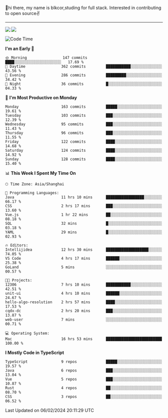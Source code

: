 👋hi there, my name is blkcor,studing for full stack.
Interested in contributing to open source✌️

<hr/>

![](https://github-readme-stats.vercel.app/api?username=blkcor)
<a href="https://github.com/blkcor/github-readme-stats">
    <img align="left" src="https://github-readme-stats.vercel.app/api/top-langs/?username=blkcor&hide=jupyter%20notebook,shaderlab,tex,c%23&langs_count=9" />
</a>


<!--START_SECTION:waka-->
![Code Time](http://img.shields.io/badge/Code%20Time-900%20hrs%206%20mins-blue)

**I'm an Early 🐤** 

```text
🌞 Morning                147 commits         ████░░░░░░░░░░░░░░░░░░░░░   17.69 % 
🌆 Daytime                362 commits         ███████████░░░░░░░░░░░░░░   43.56 % 
🌃 Evening                286 commits         █████████░░░░░░░░░░░░░░░░   34.42 % 
🌙 Night                  36 commits          █░░░░░░░░░░░░░░░░░░░░░░░░   04.33 % 
```
📅 **I'm Most Productive on Monday** 

```text
Monday                   163 commits         █████░░░░░░░░░░░░░░░░░░░░   19.61 % 
Tuesday                  103 commits         ███░░░░░░░░░░░░░░░░░░░░░░   12.39 % 
Wednesday                95 commits          ███░░░░░░░░░░░░░░░░░░░░░░   11.43 % 
Thursday                 96 commits          ███░░░░░░░░░░░░░░░░░░░░░░   11.55 % 
Friday                   122 commits         ████░░░░░░░░░░░░░░░░░░░░░   14.68 % 
Saturday                 124 commits         ████░░░░░░░░░░░░░░░░░░░░░   14.92 % 
Sunday                   128 commits         ████░░░░░░░░░░░░░░░░░░░░░   15.40 % 
```


📊 **This Week I Spent My Time On** 

```text
🕑︎ Time Zone: Asia/Shanghai

💬 Programming Languages: 
Java                     11 hrs 10 mins      █████████████████░░░░░░░░   66.17 % 
CSS                      2 hrs 17 mins       ███░░░░░░░░░░░░░░░░░░░░░░   13.60 % 
Vue.js                   1 hr 22 mins        ██░░░░░░░░░░░░░░░░░░░░░░░   08.18 % 
SQL                      32 mins             █░░░░░░░░░░░░░░░░░░░░░░░░   03.18 % 
YAML                     29 mins             █░░░░░░░░░░░░░░░░░░░░░░░░   02.93 % 

🔥 Editors: 
Intellijidea             12 hrs 30 mins      ███████████████████░░░░░░   74.05 % 
VS Code                  4 hrs 17 mins       ██████░░░░░░░░░░░░░░░░░░░   25.38 % 
GoLand                   5 mins              ░░░░░░░░░░░░░░░░░░░░░░░░░   00.57 % 

🐱‍💻 Projects: 
12306                    7 hrs 10 mins       ███████████░░░░░░░░░░░░░░   42.51 % 
unit-ui                  4 hrs 10 mins       ██████░░░░░░░░░░░░░░░░░░░   24.67 % 
hello-algo-resolution    2 hrs 57 mins       ████░░░░░░░░░░░░░░░░░░░░░   17.53 % 
cqdx-dc                  2 hrs 20 mins       ███░░░░░░░░░░░░░░░░░░░░░░   13.87 % 
web-user                 7 mins              ░░░░░░░░░░░░░░░░░░░░░░░░░   00.71 % 

💻 Operating System: 
Mac                      16 hrs 53 mins      █████████████████████████   100.00 % 
```

**I Mostly Code in TypeScript** 

```text
TypeScript               9 repos             █████░░░░░░░░░░░░░░░░░░░░   19.57 % 
Java                     6 repos             ███░░░░░░░░░░░░░░░░░░░░░░   13.04 % 
Vue                      5 repos             ███░░░░░░░░░░░░░░░░░░░░░░   10.87 % 
Rust                     4 repos             ██░░░░░░░░░░░░░░░░░░░░░░░   08.70 % 
CSS                      3 repos             ██░░░░░░░░░░░░░░░░░░░░░░░   06.52 % 
```




 Last Updated on 06/02/2024 20:11:29 UTC
<!--END_SECTION:waka-->



